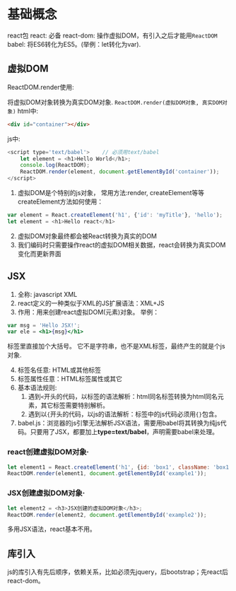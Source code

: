 # 基础概念
react包
react: 必备
react-dom: 操作虚拟DOM，有引入之后才能用`ReactDOM`
babel: 将ES6转化为ES5。(举例：let转化为var).



## 虚拟DOM
ReactDOM.render使用:

将虚拟DOM对象转换为真实DOM对象. `ReactDOM.render(虚拟DOM对象, 真实DOM对象)`
html中:
```html
<div id="container"></div>
```
js中:
```javascript
<script type='text/babel'>    // 必须用text/babel
    let element = <h1>Hello World</h1>;
    console.log(ReactDOM);
    ReactDOM.render(element, document.getElementById('container'));
</script>
```

1. 虚拟DOM是个特别的js对象， 常用方法:render, createElement等等
createElement方法如何使用：
```js
var element = React.createElement('h1', {'id': 'myTitle'}, 'hello');
let element = <h1>Hello react</h1>
```
2. 虚拟DOM对象最终都会被React转换为真实的DOM
3. 我们编码时只需要操作react的虚拟DOM相关数据，react会转换为真实DOM变化而更新界面

## JSX
1. 全称: javascript XML
2. react定义的一种类似于XML的JS扩展语法：XML+JS
3. 作用：用来创建react虚拟DOM(元素)对象。
举例：
```jsx
var msg = 'Hello JSX!';
var ele = <h1>{msg}</h1>
```
标签里直接加个大括号。
它不是字符串，也不是XML标签，最终产生的就是个js对象.

4. 标签名任意: HTML或其他标签
5. 标签属性任意：HTML标签属性或其它
6. 基本语法规则:
    1. 遇到`<`开头的代码，以标签的语法解析：html同名标签转换为html同名元素，其它标签需要特别解析。
    2. 遇到以`{`开头的代码，以js的语法解析：标签中的js代码必须用`{}`包含。
7. babel.js：浏览器的js引擎无法解析JSX语法，需要用babel将其转换为纯js代码。只要用了JSX，都要加上**type=text/babel**，声明需要babel来处理。


### react创建虚拟DOM对象·
```js
let element1 = React.createElement('h1', {id: 'box1', className: 'box1'}, 'React.createElement创建的虚拟DOM对象');
ReactDOM.render(element1, document.getElementById('example1'));
```

### JSX创建虚拟DOM对象·
```js
let element2 = <h3>JSX创建的虚拟DOM对象</h3>;
ReactDOM.render(element2, document.getElementById('example2'));
```

多用JSX语法，react基本不用。

## 库引入
js的库引入有先后顺序，依赖关系，比如必须先jquery，后bootstrap；先react后react-dom。
